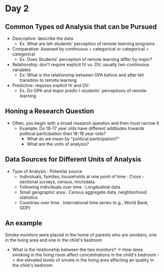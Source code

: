 # Day 2 #
## Common Types od Analysis that can be Pursued ##
- Descriptive: describe the data
    - Ex. What are teh students' perception of remote learning programs
- Comparative: Assesed by continuous + categorical or categorical + categorical
    - Ex. Does Students' perception of remote learning differ by major?
- Relationship: don't require explicit IV vs. DV; usually two continuous variables
    - Ex: What is the relationship between GPA before and after teh transitino to remote learning
- Predictive: requires explicit IV and DV:
    - Ex. Do GPA and major predic t students' perceptions of remote learning
## Honing a Research Question ##
- Often, you begin with a broad research question and then must narrow it
    - Example: Do 16-17 year olds have different additudes towards political participation than 18-19 year olds?
        - What do we mean by "political participation?"
        - What are the units of analysis?
        
## Data Sources for Different Units of Analysis ##
- Type of Analysis : Potential source
    - Individuals, families, households at one point of time : Cross - sectional surveys, census, microdata 
    - Following individuals over time : Longitudinal data
    - Small geographic area : Census aggregate data, neighborhood statistics
    - Countries over time : International time series (e.g., World Bank, GDP)

## An example ##
Smoke monitors were placed in the home of parents who are smokers, one in the living area and one in the child's bedroom
- What is the relationship between the two monitors? -> How does smoking in the living room affect concentrations in the child's bedroom -> Are elevated levels of smoke in the living area affecting air quality in the child's bedroom